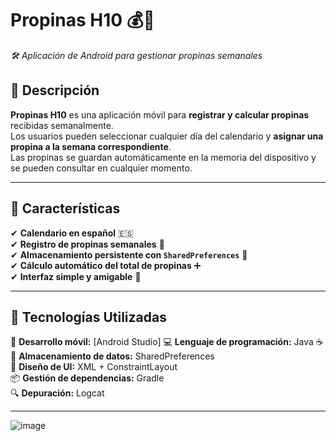 # **Propinas H10** 💰📅  
_🛠 Aplicación de Android para gestionar propinas semanales_

## 📖 **Descripción**  
**Propinas H10** es una aplicación móvil para **registrar y calcular propinas** recibidas semanalmente.  
Los usuarios pueden seleccionar cualquier día del calendario y **asignar una propina a la semana correspondiente**.  
Las propinas se guardan automáticamente en la memoria del dispositivo y se pueden consultar en cualquier momento.

---

## 🚀 **Características**  
✔ **Calendario en español** 🇪🇸  
✔ **Registro de propinas semanales** 📝  
✔ **Almacenamiento persistente con `SharedPreferences`** 💾  
✔ **Cálculo automático del total de propinas** ➕  
✔ **Interfaz simple y amigable** 🎨  

---

## 🔧 **Tecnologías Utilizadas**  
📱 **Desarrollo móvil:** [Android Studio] 
💻 **Lenguaje de programación:** Java ☕  
📂 **Almacenamiento de datos:** SharedPreferences  
🎨 **Diseño de UI:** XML + ConstraintLayout  
📦 **Gestión de dependencias:** Gradle  
🔍 **Depuración:** Logcat  

---
![image](https://github.com/user-attachments/assets/f25ab1b4-ab1b-4d2a-a6c7-bd7520ffaaac)
